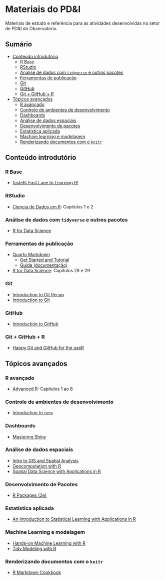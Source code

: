 # Materiais do PD&I

Materiais de estudo e referência para as atividades desenvolvidas no setor de PD&I do Observatório.

**Sumário**
---
- [Conteúdo introdutório](#intro)
  - [R Base](#rbase)
  - [RStudio](#rstudio)
  - [Analise de dados com `tidyverse` e outros pacotes](#r4ds)
  - [Ferramentas de publicação](#publicacao)
  - [Git](#git)
  - [GitHub](#github)
  - [Git + GitHub + R](#gitr)
- [Tópicos avançados](#adv)
  - [R avançado](#advr)
  - [Controle de ambientes de desenvolvimento](#renv)
  - [Dashboards](#dashboards)
  - [Análise de dados espaciais](#spatial)
  - [Desenvolvimento de pacotes](#package)
  - [Estatística aplicada](#stat)
  - [Machine learning e modelagem](#ml)
  - [Renderizando documentos com o `knitr`](#knitr)

## <a name="intro"> </a> Conteúdo introdutório

### <a name="rbase"> </a> R Base
- [fasteR: Fast Lane to Learning R!](https://github.com/matloff/fasteR)

### <a name="rstudio"> </a> RStudio
- [Ciencia de Dados em R](https://livro.curso-r.com/index.html): Capítulos 1 e 2

### <a name="r4ds"> </a> Análise de dados com `tidyverse` e outros pacotes
- [R for Data Science](https://r4ds.hadley.nz)

### <a name="publicacao"> </a> Ferramentas de publicação
- [Quarto Markdown](quarto.org)
    - [Get Started and Tutorial](https://quarto.org/docs/get-started/)
    - [Guide (documentação)](https://quarto.org/docs/guide/)
- [R for Data Science](https://r4ds.hadley.nz): Capítulos 28 e 29

### <a name="git"> </a> Git
- [Introduction to Git Recap](https://youtu.be/9uGS1ak_FGg)
- [Introduction to Git](https://learn.microsoft.com/en-us/training/paths/intro-to-vc-git/)

### <a name="github"> </a> GitHub
- [Introduction to GitHub](https://learn.microsoft.com/en-us/training/modules/introduction-to-github/)

### <a name="gitr"> </a> Git + GitHub + R
- [Happy Git and GitHub for the useR](https://happygitwithr.com)

## <a name="adv"> </a> Tópicos avançados

### <a name="advr"> </a> R avançado
- [Advanced R](https://adv-r.hadley.nz/index.html): Capítulos 1 ao 8

### <a name="renv"> </a> Controle de ambientes de desenvolvimento
- [Introduction to `renv`](https://rstudio.github.io/renv/articles/renv.html)

### <a name="dashboards"> Dashboards
- [Mastering Shiny](https://mastering-shiny.org/index.html)

### <a name="spatial"> Análise de dados espaciais

- [Intro to GIS and Spatial Analysis](https://mgimond.github.io/Spatial/index.html)
- [Geocomputation with R](https://r.geocompx.org)
- [Spatial Data Science with Applications in R](https://r-spatial.org/book/)

### <a name="package"> Desenvolvimento de Pacotes
- [R Packages (2e)](https://r-pkgs.org)

### <a name="stat"> Estatística aplicada
- [An Introduction to Statistical Learning with Applications in R](https://www.statlearning.com)

### <a name="ml"> Machine Learning e modelagem
- [Hands-on Machine Learning with R](https://bradleyboehmke.github.io/HOML/)
- [Tidy Modeling with R](https://www.tmwr.org)

### <a name="knitr"> Renderizando documentos com o `knitr`
- [R Markdown Cookbook](https://bookdown.org/yihui/rmarkdown-cookbook/)


